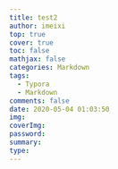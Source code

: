 ```yaml
---
title: test2
author: imeixi
top: true
cover: true
toc: false
mathjax: false
categories: Markdown
tags:
  - Typora
  - Markdown
comments: false
date: 2020-05-04 01:03:50
img:
coverImg:
password:
summary:
type:
---
```


